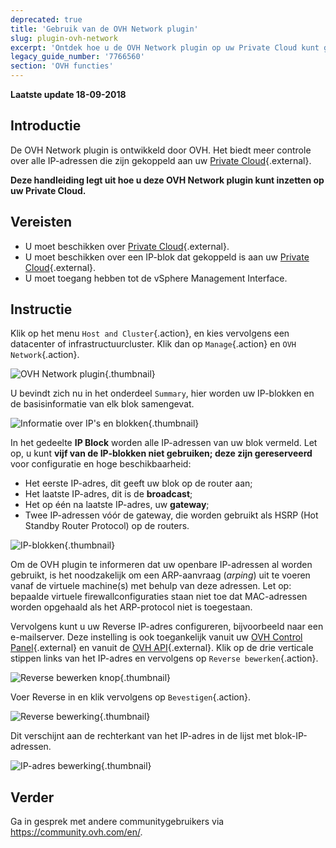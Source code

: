 ```yaml
---
deprecated: true
title: 'Gebruik van de OVH Network plugin'
slug: plugin-ovh-network
excerpt: 'Ontdek hoe u de OVH Network plugin op uw Private Cloud kunt gebruiken'
legacy_guide_number: '7766560'
section: 'OVH functies'
---
```


**Laatste update 18-09-2018**

## Introductie

De OVH Network plugin is ontwikkeld door OVH.  Het biedt meer controle over alle IP-adressen die zijn gekoppeld aan uw [Private Cloud](https://www.ovh.nl/private-cloud/){.external}.

**Deze handleiding legt uit hoe u deze OVH Network plugin kunt inzetten op uw Private Cloud.**

## Vereisten

* U moet beschikken over [Private Cloud](https://www.ovh.nl/private-cloud/){.external}.
* U moet beschikken over een IP-blok dat gekoppeld is aan uw [Private Cloud](https://www.ovh.nl/private-cloud/){.external}. 
* U moet toegang hebben tot de vSphere Management Interface.

## Instructie

Klik op het menu `Host and Cluster`{.action}, en kies vervolgens een datacenter of infrastructuurcluster. Klik dan op `Manage`{.action} en `OVH Network`{.action}.

![OVH Network plugin](images/network_01.png){.thumbnail}

U bevindt zich nu in het onderdeel `Summary`, hier worden uw IP-blokken en de basisinformatie van elk blok samengevat.

![Informatie over IP's en blokken](images/network_02.png){.thumbnail}

In het gedeelte **IP Block** worden alle IP-adressen van uw blok vermeld. Let op, u kunt **vijf van de IP-blokken niet gebruiken; deze zijn gereserveerd** voor configuratie en hoge beschikbaarheid:

* Het eerste IP-adres, dit geeft uw blok op de router aan;
* Het laatste IP-adres, dit is de **broadcast**;
* Het op één na laatste IP-adres, uw **gateway**;
* Twee IP-adressen vóór de gateway, die worden gebruikt als HSRP (Hot Standby Router Protocol) op de routers.

![IP-blokken](images/network_03.png){.thumbnail}

Om de OVH plugin te informeren dat uw openbare IP-adressen al worden gebruikt, is het noodzakelijk om een ARP-aanvraag (_arping_) uit te voeren vanaf de virtuele machine(s) met behulp van deze adressen. Let op: bepaalde virtuele firewallconfiguraties staan niet toe dat MAC-adressen worden opgehaald als het ARP-protocol niet is toegestaan.

Vervolgens kunt u uw Reverse IP-adres configureren, bijvoorbeeld naar een e-mailserver. Deze instelling is ook toegankelijk vanuit uw [OVH Control Panel](https://www.ovh.com/auth/?action=gotomanager&from=https://www.ovh.nl/&ovhSubsidiary=nl){.external} en vanuit de [OVH API](https://api.ovh.com/){.external}. Klik op de drie verticale stippen links van het IP-adres en vervolgens op `Reverse bewerken`{.action}.

![Reverse bewerken knop](images/network_04.png){.thumbnail}

Voer Reverse in en klik vervolgens op `Bevestigen`{.action}.

![Reverse bewerking](images/network_05.png){.thumbnail}

Dit verschijnt aan de rechterkant van het IP-adres in de lijst met blok-IP-adressen.

![IP-adres bewerking](images/network_06.png){.thumbnail}

## Verder

Ga in gesprek met andere communitygebruikers via <https://community.ovh.com/en/>.
